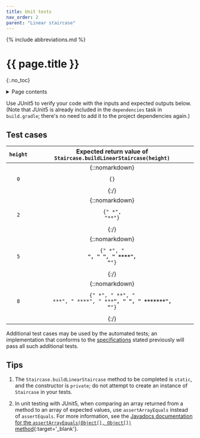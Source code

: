 ```yaml
---
title: Unit tests
nav_order: 2
parent: "Linear staircase"
---
```


{% include abbreviations.md %}

# {{ page.title }}
{:.no_toc}

<details markdown="block">
  <summary>Page contents</summary>
* TOC
{:toc}
</details>

Use JUnit5 to verify your code with the inputs and expected outputs below. (Note that JUnit5 is already included in the `dependencies` task in `build.gradle`; there's no need to add it to the project dependencies again.)

## Test cases

| `height` |                 Expected return value of `Staircase.buildLinearStaircase(height)`                  |
|:--------:|:--------------------------------------------------------------------------------------------------:|
| `0` |                           {::nomarkdown}<pre><code>{}</code></pre>{:/}                             |
| `2` |                                           {::nomarkdown}<pre><code>{" *", "**"}</code></pre>{:/}                                           |
| `5` |                          {::nomarkdown}<pre><code>{"    *", "   **", "  ***", " ****", "*****"}</code></pre>{:/}                           |
| `8` | {::nomarkdown}<pre><code>{"       *", "      **", "     ***", "    ****", "   *****", "  ******", " *******", "********"}</code></pre>{:/} |

Additional test cases may be used by the automated tests; an implementation that conforms to the [specifications](implementation.md#specifications) stated previously will pass all such additional tests.
 
## Tips

1. The `Staircase.buildLinearStaircase` method to be completed is `static`, and the constructor is `private`; do not attempt to create an instance of `Staircase` in your tests.

2. In unit testing with JUnit5, when comparing an array returned from a method to an array of expected values, use `assertArrayEquals` instead of `assertEquals`. For more information, see the [Javadocs documentation for the `assertArrayEquals(Object[], Object[])` method](https://junit.org/junit5/docs/current/api/org.junit.jupiter.api/org/junit/jupiter/api/Assertions.html#assertArrayEquals(java.lang.Object[],java.lang.Object[])){:target='_blank'}.
